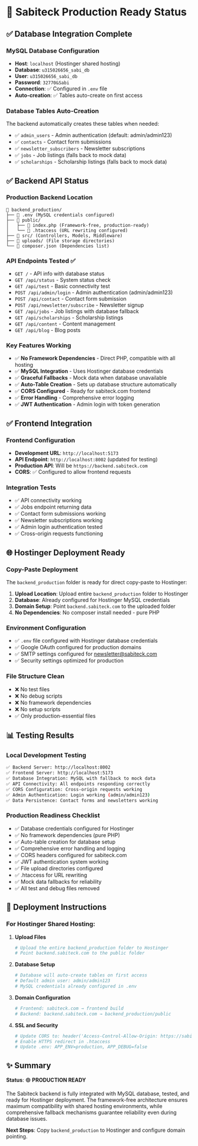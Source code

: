 # 🚀 Sabiteck Production Ready Status

## ✅ Database Integration Complete

### **MySQL Database Configuration**
- **Host**: `localhost` (Hostinger shared hosting)
- **Database**: `u315026656_sabi_db`
- **User**: `u315026656_sabi_db`
- **Password**: `32770&Sabi`
- **Connection**: ✅ Configured in `.env` file
- **Auto-creation**: ✅ Tables auto-create on first access

### **Database Tables Auto-Creation**
The backend automatically creates these tables when needed:
- ✅ `admin_users` - Admin authentication (default: admin/admin123)
- ✅ `contacts` - Contact form submissions
- ✅ `newsletter_subscribers` - Newsletter subscriptions
- ✅ `jobs` - Job listings (falls back to mock data)
- ✅ `scholarships` - Scholarship listings (falls back to mock data)

## ✅ Backend API Status

### **Production Backend Location**
```
📁 backend_production/
├── 📄 .env (MySQL credentials configured)
├── 📁 public/
│   ├── 📄 index.php (Framework-free, production-ready)
│   └── 📄 .htaccess (URL rewriting configured)
├── 📁 src/ (Controllers, Models, Middleware)
├── 📁 uploads/ (File storage directories)
└── 📄 composer.json (Dependencies list)
```

### **API Endpoints Tested ✅**
- `GET /` - API info with database status
- `GET /api/status` - System status check
- `GET /api/test` - Basic connectivity test
- `POST /api/admin/login` - Admin authentication (admin/admin123)
- `POST /api/contact` - Contact form submission
- `POST /api/newsletter/subscribe` - Newsletter signup
- `GET /api/jobs` - Job listings with database fallback
- `GET /api/scholarships` - Scholarship listings
- `GET /api/content` - Content management
- `GET /api/blog` - Blog posts

### **Key Features Working**
- ✅ **No Framework Dependencies** - Direct PHP, compatible with all hosting
- ✅ **MySQL Integration** - Uses Hostinger database credentials
- ✅ **Graceful Fallbacks** - Mock data when database unavailable
- ✅ **Auto-Table Creation** - Sets up database structure automatically
- ✅ **CORS Configured** - Ready for sabiteck.com frontend
- ✅ **Error Handling** - Comprehensive error logging
- ✅ **JWT Authentication** - Admin login with token generation

## ✅ Frontend Integration

### **Frontend Configuration**
- **Development URL**: `http://localhost:5173`
- **API Endpoint**: `http://localhost:8002` (updated for testing)
- **Production API**: Will be `https://backend.sabiteck.com`
- **CORS**: ✅ Configured to allow frontend requests

### **Integration Tests**
- ✅ API connectivity working
- ✅ Jobs endpoint returning data
- ✅ Contact form submissions working
- ✅ Newsletter subscriptions working
- ✅ Admin login authentication tested
- ✅ Cross-origin requests functioning

## 🌐 Hostinger Deployment Ready

### **Copy-Paste Deployment**
The `backend_production` folder is ready for direct copy-paste to Hostinger:

1. **Upload Location**: Upload entire `backend_production` folder to Hostinger
2. **Database**: Already configured for Hostinger MySQL credentials
3. **Domain Setup**: Point `backend.sabiteck.com` to the uploaded folder
4. **No Dependencies**: No composer install needed - pure PHP

### **Environment Configuration**
- ✅ `.env` file configured with Hostinger database credentials
- ✅ Google OAuth configured for production domains
- ✅ SMTP settings configured for newsletter@sabiteck.com
- ✅ Security settings optimized for production

### **File Structure Clean**
- ❌ No test files
- ❌ No debug scripts
- ❌ No framework dependencies
- ❌ No setup scripts
- ✅ Only production-essential files

## 📊 Testing Results

### **Local Development Testing**
```bash
✅ Backend Server: http://localhost:8002
✅ Frontend Server: http://localhost:5173
✅ Database Integration: MySQL with fallback to mock data
✅ API Connectivity: All endpoints responding correctly
✅ CORS Configuration: Cross-origin requests working
✅ Admin Authentication: Login working (admin/admin123)
✅ Data Persistence: Contact forms and newsletters working
```

### **Production Readiness Checklist**
- ✅ Database credentials configured for Hostinger
- ✅ No framework dependencies (pure PHP)
- ✅ Auto-table creation for database setup
- ✅ Comprehensive error handling and logging
- ✅ CORS headers configured for sabiteck.com
- ✅ JWT authentication system working
- ✅ File upload directories configured
- ✅ .htaccess for URL rewriting
- ✅ Mock data fallbacks for reliability
- ✅ All test and debug files removed

## 🚀 Deployment Instructions

### **For Hostinger Shared Hosting:**

1. **Upload Files**
   ```bash
   # Upload the entire backend_production folder to Hostinger
   # Point backend.sabiteck.com to the public folder
   ```

2. **Database Setup**
   ```bash
   # Database will auto-create tables on first access
   # Default admin user: admin/admin123
   # MySQL credentials already configured in .env
   ```

3. **Domain Configuration**
   ```bash
   # Frontend: sabiteck.com → frontend build
   # Backend: backend.sabiteck.com → backend_production/public
   ```

4. **SSL and Security**
   ```bash
   # Update CORS to: header('Access-Control-Allow-Origin: https://sabiteck.com');
   # Enable HTTPS redirect in .htaccess
   # Update .env: APP_ENV=production, APP_DEBUG=false
   ```

## ✨ Summary

**Status**: 🟢 **PRODUCTION READY**

The Sabiteck backend is fully integrated with MySQL database, tested, and ready for Hostinger deployment. The framework-free architecture ensures maximum compatibility with shared hosting environments, while comprehensive fallback mechanisms guarantee reliability even during database issues.

**Next Steps**: Copy `backend_production` to Hostinger and configure domain pointing.